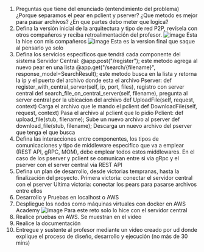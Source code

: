 1.	Preguntas que tiene del enunciado (entendimiento del problema)
¿Porque separamos el pear en pclient y pserver?
¿Que metodo es mejor para pasar archivos?
¿En que partes debo meter que logica?
2.	Defina la versión inicial de la arquitectura y tipo de red P2P, revísela con otros compañeros y reciba retroalimentación del profesor.
![image](https://github.com/Pradita777/apradar-st0263/assets/92939800/3c3ce54a-9813-4b0b-a4f1-2472ff3f9108)
Esta la hice con mis compañeros
![image](https://github.com/Pradita777/apradar-st0263/assets/92939800/1f71f0bf-42c8-49d9-8d17-c4e966029060)
Esta es la version final que saque al pensarlo yo solo
3.	Defina los servicios específicos que tendrá cada componente del sistema
Servidor Central:
@app.post("/register"); este metodo agrega al nuevo pear en una lista
@app.get("/search/{filename}", response_model=SearchResult); este metodo busca en la lista y retorna la ip y el puerto del archivo donde esta el archivo
Pserver:
def register_with_central_server(self, ip, port, files), registro con server central
def search_file_on_central_server(self, filename), pregunta al server central por la ubicacion del archivo
def UploadFile(self, request, context) Carga el archivo que le mando el pclient
def DownloadFile(self, request, context) Pasa el archivo al pclient que lo pidio
Pclient:
def upload_file(stub, filename); Sube un nuevo archivo al pserver
def download_file(stub, filename); Descarga un nuevo archivo del pserver que tenga el que busca
4.	Defina las interacciones entre componentes, los tipos de comunicaciones y tipo de middleware especifico que va a emplear (REST API, gRPC, MOM), debe emplear todos estos middlewares.
En el caso de los pserver y pclient se comunican entre si via gRpc y el pserver con el server central via REST API
5.	Defina un plan de desarrollo, desde victorias tempranas, hasta la finalización del proyecto.
Primera victoria: conectar el servidor central con el pserver
Ultima victoria: conectar los pears para pasarse archivos entre ellos
7.	Desarrollo y Pruebas en localhost o AWS
9.	Despliegue los nodos como máquinas virtuales con docker en AWS Academy
![image](https://github.com/Pradita777/apradar-st0263/assets/92939800/1cfc7c88-e595-4f76-a3a5-14218123b3b7)
Para este reto solo lo hice con el servidor central
11.	Realice pruebas en AWS.
Se muestran en el video
13.	Realice la documentación
14.	Entregue y sustente al profesor mediante un video creado por ud donde explique el proceso de diseño, desarrollo y ejecución (no más de 30 mins)

